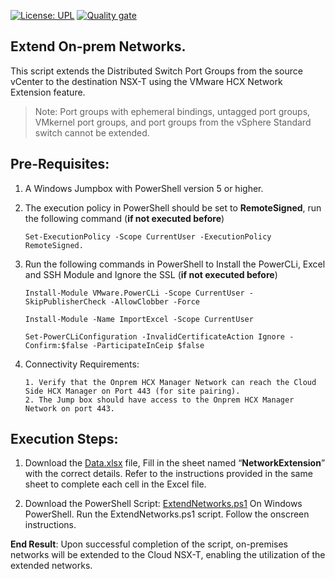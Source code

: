 [![License: UPL](https://img.shields.io/badge/license-UPL-green)](https://img.shields.io/badge/license-UPL-green) [![Quality gate](https://sonarcloud.io/api/project_badges/quality_gate?project=oracle-devrel_vmware-hcx-automation)](https://sonarcloud.io/dashboard?id=oracle-devrel_vmware-hcx-automation)

## Extend On-prem Networks. 
This script extends the Distributed Switch Port Groups from the source vCenter to the destination NSX-T using the VMware HCX Network Extension feature.

>Note: Port groups with ephemeral bindings, untagged port groups, VMkernel port groups, and port groups from the vSphere Standard switch cannot be extended.

## Pre-Requisites:

1.	A Windows Jumpbox with PowerShell version 5 or higher.
2.	The execution policy in PowerShell should be set to **RemoteSigned**, run the following command (**if not executed before**)
      ```
      Set-ExecutionPolicy -Scope CurrentUser -ExecutionPolicy RemoteSigned.
      ```
3.	Run the following commands in PowerShell to Install the PowerCLi, Excel and SSH Module and Ignore the SSL (**if not executed before**)

      ```
      Install-Module VMware.PowerCLi -Scope CurrentUser -SkipPublisherCheck -AllowClobber -Force
      ```
      ```
      Install-Module -Name ImportExcel -Scope CurrentUser
      ```
      ```
      Set-PowerCLiConfiguration -InvalidCertificateAction Ignore -Confirm:$false -ParticipateInCeip $false
      ```

4.    Connectivity Requirements:
      ```
      1. Verify that the Onprem HCX Manager Network can reach the Cloud Side HCX Manager on Port 443 (for site pairing).
      2. The Jump box should have access to the Onprem HCX Manager Network on port 443.
      ```

## Execution Steps:
1. Download the [Data.xlsx](https://github.com/oracle-devrel/vmware-hcx-automation/blob/develop/Data.xlsx) file, Fill in the sheet named “**NetworkExtension**” with the correct details. Refer to the instructions provided in the same sheet to complete each cell in the Excel file.

2. Download the PowerShell Script: [ExtendNetworks.ps1](https://github.com/oracle-devrel/vmware-hcx-automation/blob/develop/ExtendNetworks.ps1)
On Windows PowerShell. Run the ExtendNetworks.ps1 script. Follow the onscreen instructions.


**End Result**: Upon successful completion of the script, on-premises networks will be extended to the Cloud NSX-T, enabling the utilization of the extended networks.
